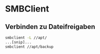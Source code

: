 # SMBClient
## Verbinden zu Dateifreigaben

```bash
smbclient -L //apt/
...[snip]...
smbclient //apt/backup
```
